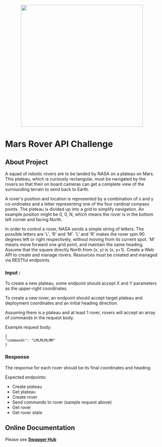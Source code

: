 <p align="center"><a href="https://laravel.com" target="_blank"><img src="https://raw.githubusercontent.com/laravel/art/master/logo-lockup/5%20SVG/2%20CMYK/1%20Full%20Color/laravel-logolockup-cmyk-red.svg" width="400"></a></p>

# Mars Rover API Challenge

## About Project

<p>A squad of robotic rovers are to be landed by NASA on a plateau on Mars. This plateau, which is
curiously rectangular, must be navigated by the rovers so that their on board cameras can get a
complete view of the surrounding terrain to send back to Earth.</p>

<p>A rover's position and location is represented by a combination of x and y co-ordinates and a letter
representing one of the four cardinal compass points. The plateau is divided up into a grid to
simplify navigation. An example position might be 0, 0, N, which means the rover is in the bottom
left corner and facing North.</p>

<p>In order to control a rover, NASA sends a simple string of letters. The possible letters are 'L', 'R' and
'M'. 'L' and 'R' makes the rover spin 90 degrees left or right respectively, without moving from its
current spot. 'M' means move forward one grid point, and maintain the same heading.
Assume that the square directly North from (x, y) is (x, y+1).
Create a Web API to create and manage rovers. Resources must be created and managed via
RESTful endpoints.</p>

### Input :

To create a new plateau, some endpoint should accept X and Y parameters as the upper-right
coordinates.

To create a new rover, an endpoint should accept target plateau and deployment coordinates and
an initial heading direction.

Assuming there is a plateau and at least 1 rover, rovers will accept an array of commands in the
request body.

Example request body:
```
{
"commands": "LMLMLMLMM"
}
```

### Response

The response for each rover should be its final coordinates and heading.

Expected endpoints:
- Create plateau
- Get plateau
- Create rover
- Send commands to rover (sample request above)
- Get rover
- Get rover state

## Online Documentation

Please see **[Swagger Hub](https://app.swaggerhub.com/apis-docs/t3277/mars-rover/1.0.0)**
